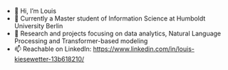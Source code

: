 - 👋 Hi, I’m Louis
- 👀 Currently a Master student of Information Science at Humboldt University Berlin
- 🌱 Research and projects focusing on data analytics, Natural Language Processing and Transformer-based modeling
- 📫 Reachable on LinkedIn: https://www.linkedin.com/in/louis-kiesewetter-13b618210/


